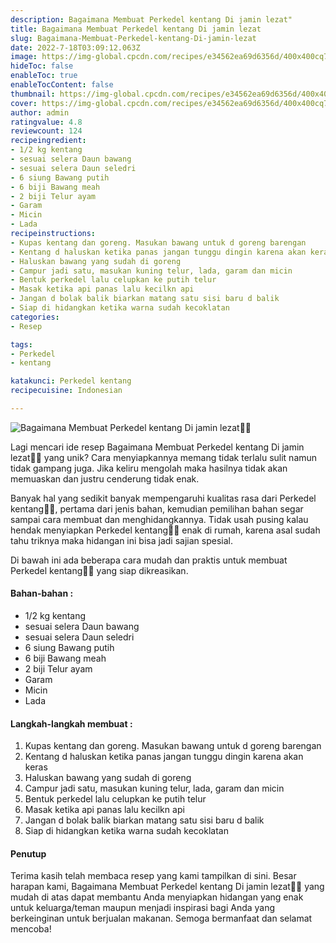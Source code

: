```yaml
---
description: Bagaimana Membuat Perkedel kentang Di jamin lezat"
title: Bagaimana Membuat Perkedel kentang Di jamin lezat
slug: Bagaimana-Membuat-Perkedel-kentang-Di-jamin-lezat
date: 2022-7-18T03:09:12.063Z
image: https://img-global.cpcdn.com/recipes/e34562ea69d6356d/400x400cq70/photo.jpg
hideToc: false
enableToc: true
enableTocContent: false
thumbnail: https://img-global.cpcdn.com/recipes/e34562ea69d6356d/400x400cq70/photo.jpg
cover: https://img-global.cpcdn.com/recipes/e34562ea69d6356d/400x400cq70/photo.jpg
author: admin
ratingvalue: 4.8
reviewcount: 124
recipeingredient:
- 1/2 kg kentang
- sesuai selera Daun bawang
- sesuai selera Daun seledri
- 6 siung Bawang putih
- 6 biji Bawang meah
- 2 biji Telur ayam
- Garam
- Micin
- Lada
recipeinstructions:
- Kupas kentang dan goreng. Masukan bawang untuk d goreng barengan
- Kentang d haluskan ketika panas jangan tunggu dingin karena akan keras
- Haluskan bawang yang sudah di goreng
- Campur jadi satu, masukan kuning telur, lada, garam dan micin
- Bentuk perkedel lalu celupkan ke putih telur
- Masak ketika api panas lalu kecilkn api
- Jangan d bolak balik biarkan matang satu sisi baru d balik
- Siap di hidangkan ketika warna sudah kecoklatan
categories:
- Resep

tags:
- Perkedel
- kentang

katakunci: Perkedel kentang
recipecuisine: Indonesian

---
```


![Bagaimana Membuat Perkedel kentang Di jamin lezat👩‍🍳](https://img-global.cpcdn.com/recipes/e34562ea69d6356d/400x400cq70/photo.jpg)

Lagi mencari ide resep Bagaimana Membuat Perkedel kentang Di jamin lezat👩‍🍳 yang unik? Cara menyiapkannya memang tidak terlalu sulit namun tidak gampang juga. Jika keliru mengolah maka hasilnya tidak akan memuaskan dan justru cenderung tidak enak.

Banyak hal yang sedikit banyak mempengaruhi kualitas rasa dari Perkedel kentang👩‍🍳, pertama dari jenis bahan, kemudian pemilihan bahan segar sampai cara membuat dan menghidangkannya. Tidak usah pusing kalau hendak menyiapkan Perkedel kentang👩‍🍳 enak di rumah, karena asal sudah tahu triknya maka hidangan ini bisa jadi sajian spesial.

Di bawah ini ada beberapa cara mudah dan praktis untuk membuat Perkedel kentang👩‍🍳 yang siap dikreasikan.

<!--inarticleads1-->

#### Bahan-bahan :

- 1/2 kg kentang
- sesuai selera Daun bawang
- sesuai selera Daun seledri
- 6 siung Bawang putih
- 6 biji Bawang meah
- 2 biji Telur ayam
- Garam
- Micin
- Lada

<!--inarticleads2-->

#### Langkah-langkah membuat :

1. Kupas kentang dan goreng. Masukan bawang untuk d goreng barengan
1. Kentang d haluskan ketika panas jangan tunggu dingin karena akan keras
1. Haluskan bawang yang sudah di goreng
1. Campur jadi satu, masukan kuning telur, lada, garam dan micin
1. Bentuk perkedel lalu celupkan ke putih telur
1. Masak ketika api panas lalu kecilkn api
1. Jangan d bolak balik biarkan matang satu sisi baru d balik
1. Siap di hidangkan ketika warna sudah kecoklatan

#### Penutup

Terima kasih telah membaca resep yang kami tampilkan di sini. Besar harapan kami, Bagaimana Membuat Perkedel kentang Di jamin lezat👩‍🍳 yang mudah di atas dapat membantu Anda menyiapkan hidangan yang enak untuk keluarga/teman maupun menjadi inspirasi bagi Anda yang berkeinginan untuk berjualan makanan. Semoga bermanfaat dan selamat mencoba!